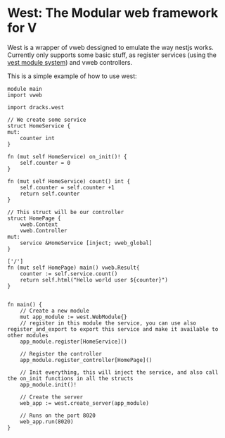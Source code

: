 # West: The Modular web framework for V
West is a wrapper of vweb dessigned to emulate the way nestjs works. Currently only supports some basic stuff, as register services (using the [vest module system](http://github.com/Dracks/vest/)) and vweb controllers.


This is a simple example of how to use west:
```vlang 
module main
import vweb

import dracks.west

// We create some service
struct HomeService {
mut:
	counter int
}

fn (mut self HomeService) on_init()! {
    self.counter = 0
}

fn (mut self HomeService) count() int {
	self.counter = self.counter +1
	return self.counter
}

// This struct will be our controller
struct HomePage {
	vweb.Context
	vweb.Controller
mut:
	service &HomeService [inject; vweb_global]
}

['/']
fn (mut self HomePage) main() vweb.Result{
	counter := self.service.count()
	return self.html("Hello world user ${counter}")
}


fn main() {
    // Create a new module
	mut app_module := west.WebModule{}
    // register in this module the service, you can use also register_and_export to export this service and make it available to other modules
	app_module.register[HomeService]()

    // Register the controller
	app_module.register_controller[HomePage]()

    // Init everything, this will inject the service, and also call the on_init functions in all the structs
	app_module.init()!

    // Create the server
	web_app := west.create_server(app_module)

    // Runs on the port 8020
	web_app.run(8020)
}
```
